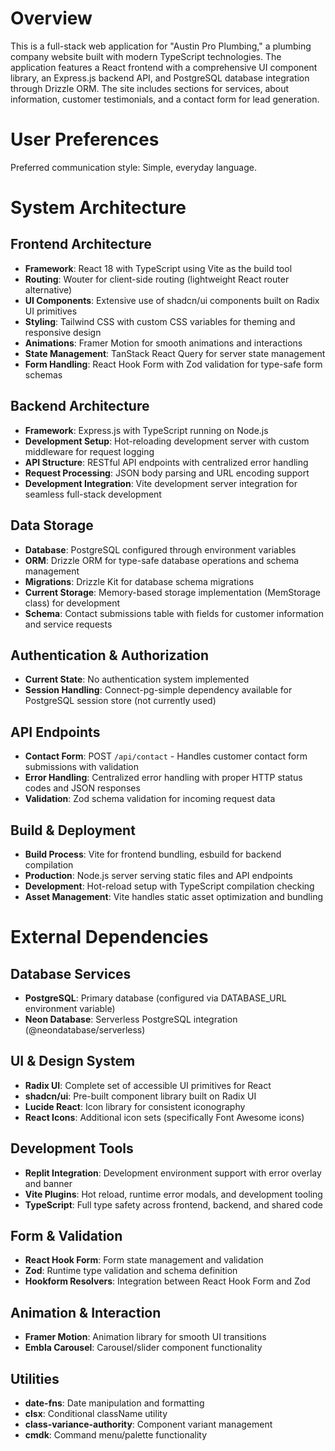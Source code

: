 # Overview

This is a full-stack web application for "Austin Pro Plumbing," a plumbing company website built with modern TypeScript technologies. The application features a React frontend with a comprehensive UI component library, an Express.js backend API, and PostgreSQL database integration through Drizzle ORM. The site includes sections for services, about information, customer testimonials, and a contact form for lead generation.

# User Preferences

Preferred communication style: Simple, everyday language.

# System Architecture

## Frontend Architecture
- **Framework**: React 18 with TypeScript using Vite as the build tool
- **Routing**: Wouter for client-side routing (lightweight React router alternative)
- **UI Components**: Extensive use of shadcn/ui components built on Radix UI primitives
- **Styling**: Tailwind CSS with custom CSS variables for theming and responsive design
- **Animations**: Framer Motion for smooth animations and interactions
- **State Management**: TanStack React Query for server state management
- **Form Handling**: React Hook Form with Zod validation for type-safe form schemas

## Backend Architecture
- **Framework**: Express.js with TypeScript running on Node.js
- **Development Setup**: Hot-reloading development server with custom middleware for request logging
- **API Structure**: RESTful API endpoints with centralized error handling
- **Request Processing**: JSON body parsing and URL encoding support
- **Development Integration**: Vite development server integration for seamless full-stack development

## Data Storage
- **Database**: PostgreSQL configured through environment variables
- **ORM**: Drizzle ORM for type-safe database operations and schema management
- **Migrations**: Drizzle Kit for database schema migrations
- **Current Storage**: Memory-based storage implementation (MemStorage class) for development
- **Schema**: Contact submissions table with fields for customer information and service requests

## Authentication & Authorization
- **Current State**: No authentication system implemented
- **Session Handling**: Connect-pg-simple dependency available for PostgreSQL session store (not currently used)

## API Endpoints
- **Contact Form**: POST `/api/contact` - Handles customer contact form submissions with validation
- **Error Handling**: Centralized error handling with proper HTTP status codes and JSON responses
- **Validation**: Zod schema validation for incoming request data

## Build & Deployment
- **Build Process**: Vite for frontend bundling, esbuild for backend compilation
- **Production**: Node.js server serving static files and API endpoints
- **Development**: Hot-reload setup with TypeScript compilation checking
- **Asset Management**: Vite handles static asset optimization and bundling

# External Dependencies

## Database Services
- **PostgreSQL**: Primary database (configured via DATABASE_URL environment variable)
- **Neon Database**: Serverless PostgreSQL integration (@neondatabase/serverless)

## UI & Design System
- **Radix UI**: Complete set of accessible UI primitives for React
- **shadcn/ui**: Pre-built component library built on Radix UI
- **Lucide React**: Icon library for consistent iconography
- **React Icons**: Additional icon sets (specifically Font Awesome icons)

## Development Tools
- **Replit Integration**: Development environment support with error overlay and banner
- **Vite Plugins**: Hot reload, runtime error modals, and development tooling
- **TypeScript**: Full type safety across frontend, backend, and shared code

## Form & Validation
- **React Hook Form**: Form state management and validation
- **Zod**: Runtime type validation and schema definition
- **Hookform Resolvers**: Integration between React Hook Form and Zod

## Animation & Interaction
- **Framer Motion**: Animation library for smooth UI transitions
- **Embla Carousel**: Carousel/slider component functionality

## Utilities
- **date-fns**: Date manipulation and formatting
- **clsx**: Conditional className utility
- **class-variance-authority**: Component variant management
- **cmdk**: Command menu/palette functionality
